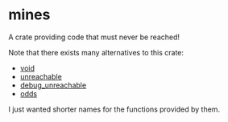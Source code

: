 # mines

A crate providing code that must never be reached!

Note that there exists many alternatives to this crate:

- [void](https://crates.io/crates/void)
- [unreachable](https://crates.io/crates/unreachable)
- [debug\_unreachable](https://crates.io/crates/debug_unreachable)
- [odds](https://crates.io/crates/odds)

I just wanted shorter names for the functions provided by them.
